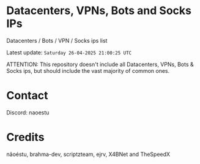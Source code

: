 # Datacenters, VPNs, Bots and Socks IPs
 
Datacenters / Bots / VPN / Socks ips list

Latest update: `Saturday 26-04-2025 21:00:25 UTC` 

ATTENTION: This repository doesn't include all Datacenters, VPNs, Bots & Socks ips, 
but should include the vast majority of common ones.

# Contact
Discord: naoestu

# Credits
nãoéstu, brahma-dev, scriptzteam, ejrv, X4BNet and TheSpeedX
